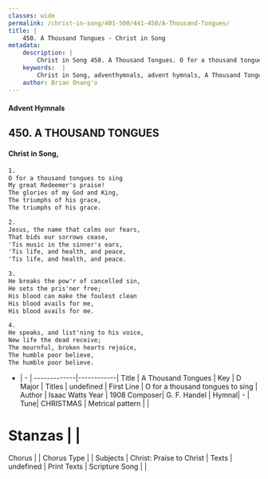 ```yaml
---
classes: wide
permalink: /christ-in-song/401-500/441-450/A-Thousand-Tongues/
title: |
    450. A Thousand Tongues - Christ in Song
metadata:
    description: |
        Christ in Song 450. A Thousand Tongues. O for a thousand tongues to sing My great Redeemer's praise! The glories of my God and King, The triumphs of his grace, The triumphs of his grace.
    keywords:  |
        Christ in Song, adventhymnals, advent hymnals, A Thousand Tongues, O for a thousand tongues to sing . 
    author: Brian Onang'o
---
```


#### Advent Hymnals
## 450. A THOUSAND TONGUES
####  Christ in Song,

```txt
1.
O for a thousand tongues to sing
My great Redeemer's praise!
The glories of my God and King,
The triumphs of his grace,
The triumphs of his grace.

2.
Jesus, the name that calms our fears,
That bids our sorrows cease,
'Tis music in the sinner's ears,
'Tis life, and health, and peace,
'Tis life, and health, and peace.

3.
He breaks the pow'r of cancelled sin,
He sets the pris'ner free;
His blood can make the foulest clean
His blood avails for me,
His blood avails for me.

4.
He speaks, and list'ning to his voice,
New life the dead receive;
The mournful, broken hearts rejoice,
The humble poor believe,
The humble poor believe.

```

- |   -  |
-------------|------------|
Title | A Thousand Tongues |
Key | D Major |
Titles | undefined |
First Line | O for a thousand tongues to sing  |
Author | Isaac Watts
Year | 1908
Composer| G. F. Handel |
Hymnal|  - |
Tune| CHRISTMAS |
Metrical pattern | |
# Stanzas |  |
Chorus |  |
Chorus Type |  |
Subjects | Christ: Praise to Christ |
Texts | undefined |
Print Texts | 
Scripture Song |  |
    
